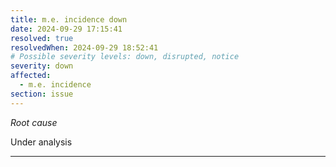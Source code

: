 ```yaml
---
title: m.e. incidence down
date: 2024-09-29 17:15:41
resolved: true
resolvedWhen: 2024-09-29 18:52:41
# Possible severity levels: down, disrupted, notice
severity: down
affected:
  - m.e. incidence
section: issue
---
```


*Root cause*

Under analysis

---


